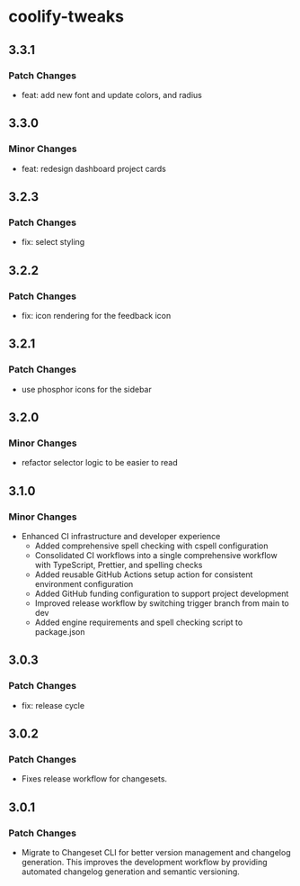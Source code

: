 # coolify-tweaks

## 3.3.1

### Patch Changes

- feat: add new font and update colors, and radius

## 3.3.0

### Minor Changes

- feat: redesign dashboard project cards

## 3.2.3

### Patch Changes

- fix: select styling

## 3.2.2

### Patch Changes

- fix: icon rendering for the feedback icon

## 3.2.1

### Patch Changes

- use phosphor icons for the sidebar

## 3.2.0

### Minor Changes

- refactor selector logic to be easier to read

## 3.1.0

### Minor Changes

- Enhanced CI infrastructure and developer experience
  - Added comprehensive spell checking with cspell configuration
  - Consolidated CI workflows into a single comprehensive workflow with TypeScript, Prettier, and spelling checks
  - Added reusable GitHub Actions setup action for consistent environment configuration
  - Added GitHub funding configuration to support project development
  - Improved release workflow by switching trigger branch from main to dev
  - Added engine requirements and spell checking script to package.json

## 3.0.3

### Patch Changes

- fix: release cycle

## 3.0.2

### Patch Changes

- Fixes release workflow for changesets.

## 3.0.1

### Patch Changes

- Migrate to Changeset CLI for better version management and changelog generation. This improves the development workflow by providing automated changelog generation and semantic versioning.
